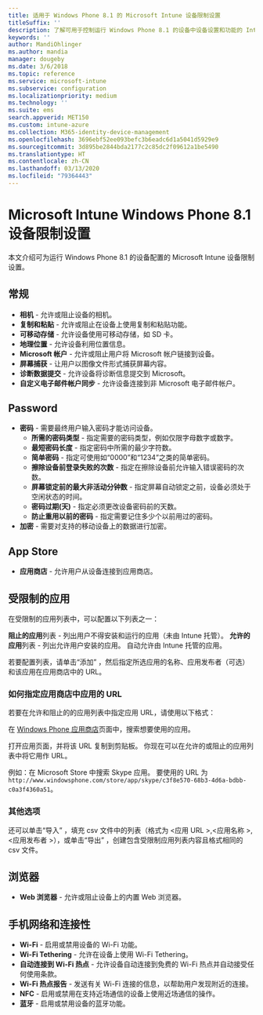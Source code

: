 ```yaml
---
title: 适用于 Windows Phone 8.1 的 Microsoft Intune 设备限制设置
titleSuffix: ''
description: 了解可用于控制运行 Windows Phone 8.1 的设备中设备设置和功能的 Intune 设置。
keywords: ''
author: MandiOhlinger
ms.author: mandia
manager: dougeby
ms.date: 3/6/2018
ms.topic: reference
ms.service: microsoft-intune
ms.subservice: configuration
ms.localizationpriority: medium
ms.technology: ''
ms.suite: ems
search.appverid: MET150
ms.custom: intune-azure
ms.collection: M365-identity-device-management
ms.openlocfilehash: 3696ebf52ee093befc3b6eadc6d1a5041d5929e9
ms.sourcegitcommit: 3d895be2844bda2177c2c85dc2f09612a1be5490
ms.translationtype: HT
ms.contentlocale: zh-CN
ms.lasthandoff: 03/13/2020
ms.locfileid: "79364443"
---
```

# <a name="microsoft-intune-windows-phone-81-device-restriction-settings"></a>Microsoft Intune Windows Phone 8.1 设备限制设置



本文介绍可为运行 Windows Phone 8.1 的设备配置的 Microsoft Intune 设备限制设置。


## <a name="general"></a>常规

- **相机** - 允许或阻止设备的相机。
- **复制和粘贴** - 允许或阻止在设备上使用复制和粘贴功能。
- **可移动存储** - 允许设备使用可移动存储，如 SD 卡。
- **地理位置** - 允许设备利用位置信息。
- **Microsoft 帐户** - 允许或阻止用户将 Microsoft 帐户链接到设备。
- **屏幕捕获** - 让用户以图像文件形式捕获屏幕内容。
- **诊断数据提交** - 允许设备将诊断信息提交到 Microsoft。
- **自定义电子邮件帐户同步** - 允许设备连接到非 Microsoft 电子邮件帐户。

## <a name="password"></a>Password

- **密码** - 需要最终用户输入密码才能访问设备。
  - **所需的密码类型** - 指定需要的密码类型，例如仅限字母数字或数字。
  - **最短密码长度** - 指定密码中所需的最少字符数。
  - **简单密码** - 指定可使用如“0000”和“1234”之类的简单密码。
  - **擦除设备前登录失败的次数** - 指定在擦除设备前允许输入错误密码的次数。
  - **屏幕锁定前的最大非活动分钟数** - 指定屏幕自动锁定之前，设备必须处于空闲状态的时间。
  - **密码过期(天)** - 指定必须更改设备密码前的天数。
  - **防止重用以前的密码** - 指定需要记住多少个以前用过的密码。
- **加密** - 需要对支持的移动设备上的数据进行加密。

## <a name="app-store"></a>App Store

- **应用商店** - 允许用户从设备连接到应用商店。

## <a name="restricted-apps"></a>受限制的应用

在受限制的应用列表中，可以配置以下列表之一：

**阻止的应用**列表 - 列出用户不得安装和运行的应用（未由 Intune 托管）。
**允许的应用**列表 - 列出允许用户安装的应用。 自动允许由 Intune 托管的应用。

若要配置列表，请单击“添加”  ，然后指定所选应用的名称、应用发布者（可选）和该应用在应用商店中的 URL。

### <a name="how-to-specify-the-url-to-an-app-in-the-store"></a>如何指定应用商店中应用的 URL

若要在允许和阻止的的应用列表中指定应用 URL，请使用以下格式：

在 [Windows Phone 应用商店](https://www.microsoft.com/store/apps/windows-phone)页面中，搜索想要使用的应用。

打开应用页面，并将该 URL 复制到剪贴板。 你现在可以在允许的或阻止的应用列表中将它用作 URL。

例如：在 Microsoft Store 中搜索 Skype 应用。 要使用的 URL 为 `http://www.windowsphone.com/store/app/skype/c3f8e570-68b3-4d6a-bdbb-c0a3f4360a51`。



### <a name="additional-options"></a>其他选项

还可以单击“导入”  ，填充 csv 文件中的列表（格式为 <应用 URL  >,<应用名称  >,<应用发布者  >），或单击“导出”  ，创建包含受限制应用列表内容且格式相同的 csv 文件。


## <a name="browser"></a>浏览器

- **Web 浏览器** - 允许或阻止设备上的内置 Web 浏览器。

## <a name="cellular-and-connectivity"></a>手机网络和连接性

- **Wi-Fi** - 启用或禁用设备的 Wi-Fi 功能。
- **Wi-Fi Tethering** - 允许在设备上使用 Wi-Fi Tethering。
- **自动连接到 Wi-Fi 热点** - 允许设备自动连接到免费的 Wi-Fi 热点并自动接受任何使用条款。
- **Wi-Fi 热点报告** - 发送有关 Wi-Fi 连接的信息，以帮助用户发现附近的连接。
- **NFC** - 启用或禁用在支持近场通信的设备上使用近场通信的操作。
- **蓝牙** - 启用或禁用设备的蓝牙功能。
